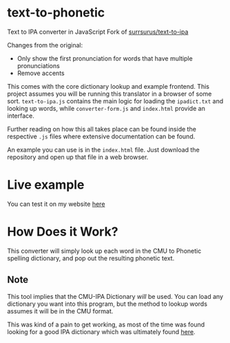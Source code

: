 # text-to-phonetic
Text to IPA converter in JavaScript
Fork of [surrsurus/text-to-ipa](https://github.com/surrsurus/text-to-ipa)

Changes from the original:
* Only show the first pronunciation for words that have multiple pronunciations
* Remove accents

This comes with the core dictionary lookup and example frontend. This project assumes you will be running this translator in a browser of some sort. `text-to-ipa.js` contains the main logic for loading the `ipadict.txt` and looking up words, while `converter-form.js` and `index.html` provide an interface.

Further reading on how this all takes place can be found inside the respective `.js` files where extensive documentation can be found.

An example you can use is in the `index.html` file. Just download the repository and open up that file in a web browser.

# Live example

You can test it on my website [here](https://bertrandthehealer.github.io/text-to-phonetic)

# How Does it Work?

This converter will simply look up each word in the CMU to Phonetic spelling dictionary, and pop out the resulting phonetic text.

## Note

This tool implies that the CMU-IPA Dictionary _will_ be used. You can load any dictionary you want into this program, but the method to lookup words assumes it will be in the CMU format.

This was kind of a pain to get working, as most of the time was found looking for a good IPA dictionary which was ultimately found [here](http://people.umass.edu/nconstan/CMU-IPA/).
